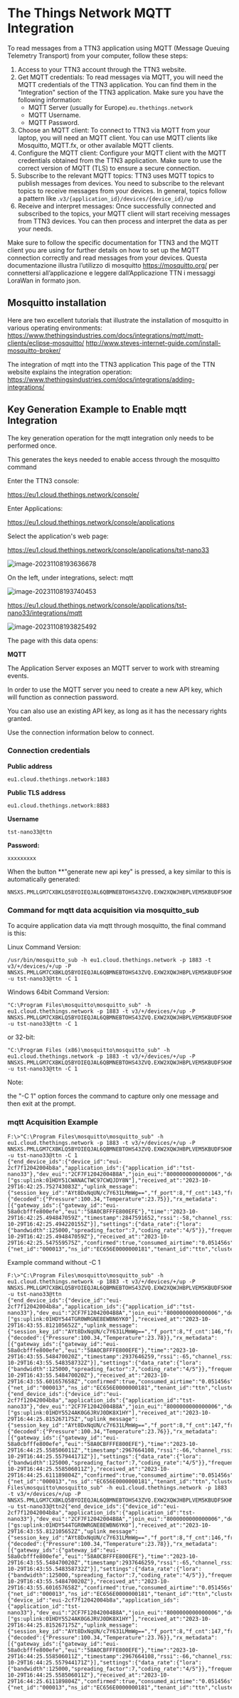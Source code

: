 # The Things Network MQTT Integration

To read messages from a TTN3 application using MQTT (Message Queuing Telemetry Transport) from your computer, follow these steps:

1. Access to your TTN3 account through the TTN3 website.
2. Get MQTT credentials: To read messages via MQTT, you will need the MQTT credentials of the TTN3 application. You can find them in the "Integration" section of the TTN3 application. Make sure you have the following information:
   - MQTT Server (usually for Europe).`eu.thethings.network`
   - MQTT Username.
   - MQTT Password.
3. Choose an MQTT client: To connect to TTN3 via MQTT from your laptop, you will need an MQTT client. You can use MQTT clients like Mosquitto, MQTT.fx, or other available MQTT clients.
4. Configure the MQTT client: Configure your MQTT client with the MQTT credentials obtained from the TTN3 application. Make sure to use the correct version of MQTT (TLS) to ensure a secure connection.
5. Subscribe to the relevant MQTT topics: TTN3 uses MQTT topics to publish messages from devices. You need to subscribe to the relevant topics to receive messages from your devices. In general, topics follow a pattern like .`v3/{application_id}/devices/{device_id}/up`
6. Receive and interpret messages: Once successfully connected and subscribed to the topics, your MQTT client will start receiving messages from TTN3 devices. You can then process and interpret the data as per your needs.

Make sure to follow the specific documentation for TTN3 and the MQTT client you are using for further details on how to set up the MQTT connection correctly and read messages from your devices. Questa documentazione illustra l’utilizzo di mosquitto https://mosquitto.org/ per connettersi all’applicazione e leggere dall’Applicazione TTN i messaggi LoraWan in formato json.

## Mosquitto installation

Here are two excellent tutorials that illustrate the installation of mosquitto in various operating environments: https://www.thethingsindustries.com/docs/integrations/mqtt/mqtt-clients/eclipse-mosquitto/ http://www.steves-internet-guide.com/install-mosquitto-broker/

The integration of mqtt into the TTN3 application This page of the TTN website explains the integration operation: https://www.thethingsindustries.com/docs/integrations/adding-integrations/

## Key Generation Example to Enable mqtt Integration

The key generation operation for the mqtt integration only needs to be performed once.

This generates the keys needed to enable access through the mosquitto command

Enter the TTN3 console:

https://eu1.cloud.thethings.network/console/

Enter Applications:

https://eu1.cloud.thethings.network/console/applications

Select the application's web page:

https://eu1.cloud.thethings.network/console/applications/tst-nano33

![image-20231108193636678](./img/the_things_network_mqtt_integration/image-20231108193636678.png)

On the left, under integrations, select: mqtt

![image-20231108193740453](./img/the_things_network_mqtt_integration/image-20231108193740453.png)

https://eu1.cloud.thethings.network/console/applications/tst-nano33/integrations/mqtt

![image-20231108193825492](./img/the_things_network_mqtt_integration/image-20231108193825492.png)

The page with this data opens:

**MQTT**

The Application Server exposes an MQTT server to work with streaming events. 

In order to use the MQTT server you need to create a new API key, which will function as connection password. 

You can also use an existing API key, as long as it has the necessary rights granted. 



Use the connection information below to connect. 

### **Connection credentials**

**Public address**

```
eu1.cloud.thethings.network:1883
```

**Public TLS address**

```
eu1.cloud.thethings.network:8883
```

**Username**

```
tst-nano33@ttn
```

**Password:**

```
xxxxxxxxx
```

When the button **"generate new api key" is pressed, a key similar to this is automatically generated:

```
NNSXS.PMLLGM7CXBKLQ5BYOIEQJAL6QBMNEBTOHS43ZVQ.EXW2XQWJHBPLVEM5KBUDFSKHNQDZCGW37GSNCS4QDNY7GXXFO2FA
```

### Command for mqtt data acquisition via mosquitto_sub

To acquire application data via mqtt through mosquitto, the final command is this:

Linux Command Version:

```
/usr/bin/mosquitto_sub -h eu1.cloud.thethings.network -p 1883 -t  v3/+/devices/+/up -P NNSXS.PMLLGM7CXBKLQ5BYOIEQJAL6QBMNEBTOHS43ZVQ.EXW2XQWJHBPLVEM5KBUDFSKHNQDZCGW37GSNCS4QDNY7GXXFO2FA -u tst-nano33@ttn -C 1
```

Windows 64bit Command Version:

```
"C:\Program Files\mosquitto\mosquitto_sub" -h eu1.cloud.thethings.network -p 1883 -t v3/+/devices/+/up -P NNSXS.PMLLGM7CXBKLQ5BYOIEQJAL6QBMNEBTOHS43ZVQ.EXW2XQWJHBPLVEM5KBUDFSKHNQDZCGW37GSNCS4QDNY7GXXFO2FA -u tst-nano33@ttn -C 1
```

or 32-bit:

```
"C:\Program Files (x86)\mosquitto\mosquitto_sub" -h eu1.cloud.thethings.network -p 1883 -t v3/+/devices/+/up -P NNSXS.PMLLGM7CXBKLQ5BYOIEQJAL6QBMNEBTOHS43ZVQ.EXW2XQWJHBPLVEM5KBUDFSKHNQDZCGW37GSNCS4QDNY7GXXFO2FA -u tst-nano33@ttn -C 1
```

Note:

the "-C 1" option forces the command to capture only one message and then exit at the prompt.

### mqtt Acquisition Example

```
F:\>"C:\Program Files\mosquitto\mosquitto_sub" -h eu1.cloud.thethings.network -p 1883 -t v3/+/devices/+/up -P NNSXS.PMLLGM7CXBKLQ5BYOIEQJAL6QBMNEBTOHS43ZVQ.EXW2XQWJHBPLVEM5KBUDFSKHNQDZCGW37GSNCS4QDNY7GXXFO2FA -u tst-nano33@ttn -C 1
{"end_device_ids":{"device_id":"eui-2cf7f12042004b8a","application_ids":{"application_id":"tst-nano33"},"dev_eui":"2CF7F12042004B8A","join_eui":"8000000000000006","dev_addr":"260B49F5"},"correlation_ids":["gs:uplink:01HDY51CWANACTWC97CWQJDY8N"],"received_at":"2023-10-29T16:42:25.752743083Z","uplink_message":{"session_key_id":"AYt8DxNqUN/c7Y631LMmWg==","f_port":8,"f_cnt":143,"frm_payload":"JzIJRw==","decoded_payload":{"decoded":{"Pressure":100.34,"Temperature":23.75}},"rx_metadata":[{"gateway_ids":{"gateway_id":"eui-58a0cbfffe800efe","eui":"58A0CBFFFE800EFE"},"time":"2023-10-29T16:42:25.494847059Z","timestamp":2847591652,"rssi":-58,"channel_rssi":-58,"snr":9.25,"uplink_token":"CiIKIAoUZXVpLTU4YTBjYmZmZmU4MDBlZmUSCFigy//+gA7+EOSZ680KGgwI8Zb6qQYQ/IfShAIgoLXBjfC0Cg==","received_at":"2023-10-29T16:42:25.494220155Z"}],"settings":{"data_rate":{"lora":{"bandwidth":125000,"spreading_factor":7,"coding_rate":"4/5"}},"frequency":"867700000","timestamp":2847591652,"time":"2023-10-29T16:42:25.494847059Z"},"received_at":"2023-10-29T16:42:25.547559575Z","confirmed":true,"consumed_airtime":"0.051456s","network_ids":{"net_id":"000013","ns_id":"EC656E0000000181","tenant_id":"ttn","cluster_id":"eu1","cluster_address":"eu1.cloud.thethings.network"}}}
```

Example command without -C 1

```
F:\>"C:\Program Files\mosquitto\mosquitto_sub" -h eu1.cloud.thethings.network -p 1883 -t v3/+/devices/+/up -P NNSXS.PMLLGM7CXBKLQ5BYOIEQJAL6QBMNEBTOHS43ZVQ.EXW2XQWJHBPLVEM5KBUDFSKHNQDZCGW37GSNCS4QDNY7GXXFO2FA -u tst-nano33@ttn
{"end_device_ids":{"device_id":"eui-2cf7f12042004b8a","application_ids":{"application_id":"tst-nano33"},"dev_eui":"2CF7F12042004B8A","join_eui":"8000000000000006","dev_addr":"260B49F5"},"correlation_ids":["gs:uplink:01HDY544TGR0WRGNE8EWBN6YK0"],"received_at":"2023-10-29T16:43:55.812105652Z","uplink_message":{"session_key_id":"AYt8DxNqUN/c7Y631LMmWg==","f_port":8,"f_cnt":146,"frm_payload":"JzIJSg==","decoded_payload":{"decoded":{"Pressure":100.34,"Temperature":23.78}},"rx_metadata":[{"gateway_ids":{"gateway_id":"eui-58a0cbfffe800efe","eui":"58A0CBFFFE800EFE"},"time":"2023-10-29T16:43:55.548470020Z","timestamp":2937646259,"rssi":-65,"channel_rssi":-65,"snr":9.5,"uplink_token":"CiIKIAoUZXVpLTU4YTBjYmZmZmU4MDBlZmUSCFigy//+gA7+ELPZ4/gKGgwIy5f6qQYQzbW6ngIguLbyyr+3Cg==","received_at":"2023-10-29T16:43:55.548358732Z"}],"settings":{"data_rate":{"lora":{"bandwidth":125000,"spreading_factor":7,"coding_rate":"4/5"}},"frequency":"868100000","timestamp":2937646259,"time":"2023-10-29T16:43:55.548470020Z"},"received_at":"2023-10-29T16:43:55.601657658Z","confirmed":true,"consumed_airtime":"0.051456s","network_ids":{"net_id":"000013","ns_id":"EC656E0000000181","tenant_id":"ttn","cluster_id":"eu1","cluster_address":"eu1.cloud.thethings.network"}}}
{"end_device_ids":{"device_id":"eui-2cf7f12042004b8a","application_ids":{"application_id":"tst-nano33"},"dev_eui":"2CF7F12042004B8A","join_eui":"8000000000000006","dev_addr":"260B49F5"},"correlation_ids":["gs:uplink:01HDY5524AK0G6JRVJ0DK8X1HY"],"received_at":"2023-10-29T16:44:25.815267175Z","uplink_message":{"session_key_id":"AYt8DxNqUN/c7Y631LMmWg==","f_port":8,"f_cnt":147,"frm_payload":"JzIJSA==","decoded_payload":{"decoded":{"Pressure":100.34,"Temperature":23.76}},"rx_metadata":[{"gateway_ids":{"gateway_id":"eui-58a0cbfffe800efe","eui":"58A0CBFFFE800EFE"},"time":"2023-10-29T16:44:25.558506011Z","timestamp":2967664108,"rssi":-66,"channel_rssi":-66,"snr":9.25,"uplink_token":"CiIKIAoUZXVpLTU4YTBjYmZmZmU4MDBlZmUSCFigy//+gA7+EOzri4cLGgwI6Zf6qQYQ7LuDowIg4MPCtK+4Cg==","received_at":"2023-10-29T16:44:25.557944171Z"}],"settings":{"data_rate":{"lora":{"bandwidth":125000,"spreading_factor":7,"coding_rate":"4/5"}},"frequency":"867900000","timestamp":2967664108,"time":"2023-10-29T16:44:25.558506011Z"},"received_at":"2023-10-29T16:44:25.611189804Z","confirmed":true,"consumed_airtime":"0.051456s","network_ids":{"net_id":"000013","ns_id":"EC656E0000000181","tenant_id":"ttn","cluster_id":"eu1","cluster_address":"eu1.cloud.thethings.network"}}}xxxxxxxxxx3 1F:\>"C:\Program Files\mosquitto\mosquitto_sub" -h eu1.cloud.thethings.network -p 1883 -t v3/+/devices/+/up -P NNSXS.PMLLGM7CXBKLQ5BYOIEQJAL6QBMNEBTOHS43ZVQ.EXW2XQWJHBPLVEM5KBUDFSKHNQDZCGW37GSNCS4QDNY7GXXFO2FA -u tst-nano33@ttn2{"end_device_ids":{"device_id":"eui-2cf7f12042004b8a","application_ids":{"application_id":"tst-nano33"},"dev_eui":"2CF7F12042004B8A","join_eui":"8000000000000006","dev_addr":"260B49F5"},"correlation_ids":["gs:uplink:01HDY544TGR0WRGNE8EWBN6YK0"],"received_at":"2023-10-29T16:43:55.812105652Z","uplink_message":{"session_key_id":"AYt8DxNqUN/c7Y631LMmWg==","f_port":8,"f_cnt":146,"frm_payload":"JzIJSg==","decoded_payload":{"decoded":{"Pressure":100.34,"Temperature":23.78}},"rx_metadata":[{"gateway_ids":{"gateway_id":"eui-58a0cbfffe800efe","eui":"58A0CBFFFE800EFE"},"time":"2023-10-29T16:43:55.548470020Z","timestamp":2937646259,"rssi":-65,"channel_rssi":-65,"snr":9.5,"uplink_token":"CiIKIAoUZXVpLTU4YTBjYmZmZmU4MDBlZmUSCFigy//+gA7+ELPZ4/gKGgwIy5f6qQYQzbW6ngIguLbyyr+3Cg==","received_at":"2023-10-29T16:43:55.548358732Z"}],"settings":{"data_rate":{"lora":{"bandwidth":125000,"spreading_factor":7,"coding_rate":"4/5"}},"frequency":"868100000","timestamp":2937646259,"time":"2023-10-29T16:43:55.548470020Z"},"received_at":"2023-10-29T16:43:55.601657658Z","confirmed":true,"consumed_airtime":"0.051456s","network_ids":{"net_id":"000013","ns_id":"EC656E0000000181","tenant_id":"ttn","cluster_id":"eu1","cluster_address":"eu1.cloud.thethings.network"}}}3{"end_device_ids":{"device_id":"eui-2cf7f12042004b8a","application_ids":{"application_id":"tst-nano33"},"dev_eui":"2CF7F12042004B8A","join_eui":"8000000000000006","dev_addr":"260B49F5"},"correlation_ids":["gs:uplink:01HDY5524AK0G6JRVJ0DK8X1HY"],"received_at":"2023-10-29T16:44:25.815267175Z","uplink_message":{"session_key_id":"AYt8DxNqUN/c7Y631LMmWg==","f_port":8,"f_cnt":147,"frm_payload":"JzIJSA==","decoded_payload":{"decoded":{"Pressure":100.34,"Temperature":23.76}},"rx_metadata":[{"gateway_ids":{"gateway_id":"eui-58a0cbfffe800efe","eui":"58A0CBFFFE800EFE"},"time":"2023-10-29T16:44:25.558506011Z","timestamp":2967664108,"rssi":-66,"channel_rssi":-66,"snr":9.25,"uplink_token":"CiIKIAoUZXVpLTU4YTBjYmZmZmU4MDBlZmUSCFigy//+gA7+EOzri4cLGgwI6Zf6qQYQ7LuDowIg4MPCtK+4Cg==","received_at":"2023-10-29T16:44:25.557944171Z"}],"settings":{"data_rate":{"lora":{"bandwidth":125000,"spreading_factor":7,"coding_rate":"4/5"}},"frequency":"867900000","timestamp":2967664108,"time":"2023-10-29T16:44:25.558506011Z"},"received_at":"2023-10-29T16:44:25.611189804Z","confirmed":true,"consumed_airtime":"0.051456s","network_ids":{"net_id":"000013","ns_id":"EC656E0000000181","tenant_id":"ttn","cluster_id":"eu1","cluster_address":"eu1.cloud.thethings.network"}}}
```